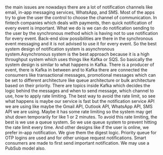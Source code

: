 the main issues are nowadays there are a lot of notification channels like email, in-app messaging services, WhatsApp, and SMS. Most of the apps try to give the user the control to choose the channel of communication. In fintech companies which deals with payments, then quick notification of every event is important. What we do is we can do notification sending to the user by the synchronous method which is having not to use notification for every event. Back-end slow possibilities are there in the synchronous event messaging and it is not advised to use it for every event. So the best system design of notification system is asynchronous system.Asynchronous system is the best approach because it is a high throughput system which uses things like Kafka or SQS. So basically the system design is similar to what happens in Kafka. There is a producer of event, there is Kafka in between and to Kafka there are connected the consumers like transactional messages, promotional messages which can be set to different architecture like queue architecture or bulk architecture based on their priority. There are topics inside Kafka which decides the logic behind the messages and when to send message, which channel to use, how to apply rate limiting. The best way to avoid the rate limit, so see what happens is maybe our service is fast but the notification service API we are using like maybe the Gmail API, Outlook API, WhatsApp API, SMS API we are using. Maybe it has some rate limiting so the system may get shut down temporarily for like 1 or 2 minutes. To avoid this rate limiting, the best is we use a queue system. So we use queue system to prevent hitting the rate limit every time. And other designs like if the user is online, we prefer in-app notification. We give them the digest logic. Priority queue for OTP logins are used and for other unique request notifications. Smart consumers are made to first send important notification. We may use a PubSub model also.